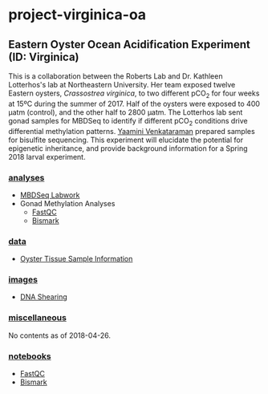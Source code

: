 # project-virginica-oa

## Eastern Oyster Ocean Acidification Experiment (ID: Virginica)

This is a collaboration between the Roberts Lab and Dr. Kathleen Lotterhos's lab at Northeastern University. Her team exposed twelve Eastern oysters, *Crassostrea virginica*, to two different pCO<sub>2</sub> for four weeks at 15ºC during the summer of 2017. Half of the oysters were exposed to 400 µatm (control), and the other half to 2800 µatm. The Lotterhos lab sent gonad samples for MBDSeq to identify if different pCO<sub>2</sub> conditions drive differential methylation patterns. [Yaamini Venkataraman](yaaminiv.github.io) prepared samples for bisulfite sequencing. This experiment will elucidate the potential for epigenetic inheritance, and provide background information for a Spring 2018 larval experiment.

### [analyses](https://github.com/RobertsLab/project-virginica-oa/tree/master/analyses)

- [MBDSeq Labwork](https://github.com/RobertsLab/project-virginica-oa/tree/master/analyses/2018-01-23-MBDSeq-Labwork)
- Gonad Methylation Analyses
  - [FastQC](https://github.com/RobertsLab/project-virginica-oa/tree/master/analyses/2018-04-26-Gonad-Methylation-FastQC)
  - [Bismark](https://github.com/RobertsLab/project-virginica-oa/tree/master/analyses/2018-04-27-Bismark)

### [data](https://github.com/RobertsLab/project-virginica-oa/tree/master/data)

- [Oyster Tissue Sample Information](https://github.com/RobertsLab/project-virginica-oa/blob/master/data/OysterTissueInfoSheet_GonadTestRoberts_20171002.xlsx)

### [images](https://github.com/RobertsLab/project-virginica-oa/tree/master/images)

- [DNA Shearing](https://github.com/RobertsLab/project-virginica-oa/tree/master/images/2018-01-18-DNA-Shearing)

### [miscellaneous](https://github.com/RobertsLab/project-virginica-oa/tree/master/miscellaneous)

No contents as of 2018-04-26.

### [notebooks](https://github.com/RobertsLab/project-virginica-oa/tree/master/notebooks)

- [FastQC](https://github.com/RobertsLab/project-virginica-oa/blob/master/notebooks/2018-04-26-Gonad-Methylation-FastQC.ipynb)
- [Bismark](https://github.com/RobertsLab/project-virginica-oa/blob/master/notebooks/2018-04-27-Gonad-Methylation-Bismark.ipynb)
